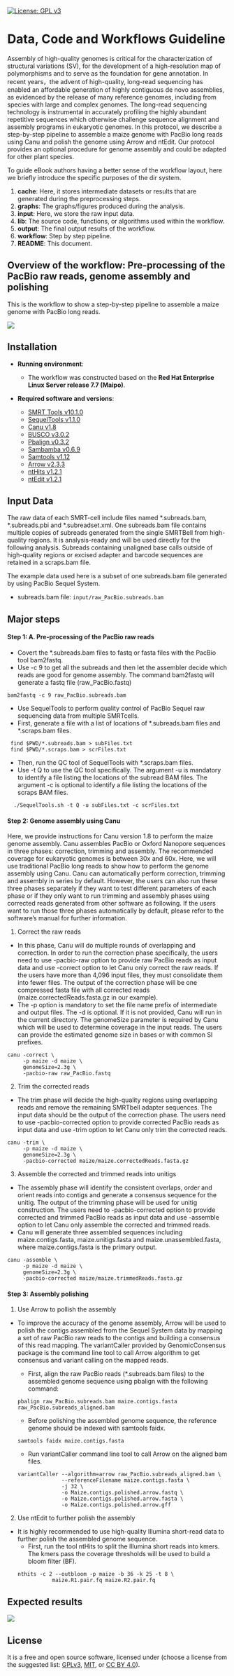 [![License: GPL v3](https://img.shields.io/badge/License-GPL%20v3-blue.svg)](http://www.gnu.org/licenses/gpl-3.0)

# Data, Code and Workflows Guideline

Assembly of high-quality genomes is critical for the characterization of structural variations (SV), for the development of a high-resolution map of polymorphisms and to serve as the foundation for gene annotation. In recent years，the advent of high-quality, long-read sequencing has enabled an affordable generation of highly contiguous de novo assemblies, as evidenced by the release of many reference genomes, including from species with large and complex genomes. The long-read sequencing technology is instrumental in accurately profiling the highly abundant repetitive sequences which otherwise challenge sequence alignment and assembly programs in eukaryotic genomes. In this protocol, we describe a step-by-step pipeline to assemble a maize genome with PacBio long reads using Canu and polish the genome using Arrow and ntEdit. Our protocol provides an optional procedure for genome assembly and could be adapted for other plant species.

To guide eBook authors having a better sense of the workflow layout, here we briefly introduce the specific purposes of the dir system. 


1. __cache__: Here, it stores intermediate datasets or results that are generated during the preprocessing steps.
2. __graphs__: The graphs/figures produced during the analysis.
3. __input__: Here, we store the raw input data. 
4. __lib__: The source code, functions, or algorithms used within the workflow.
5. __output__: The final output results of the workflow.
6. __workflow__: Step by step pipeline. 
7. __README__: This document.

## Overview of the workflow: Pre-processing of the PacBio raw reads, genome assembly and polishing

This is the workflow to show a step-by-step pipeline to assemble a maize genome with PacBio long reads.

![](graphs/Diagram.png)

## Installation

- __Running environment__: 
    - The workflow was constructed based on the __Red Hat Enterprise Linux Server release 7.7 (Maipo)__.

- __Required software and versions__: 
    - [SMRT Tools v10.1.0](https://www.pacb.com/support/software-downloads/)
    - [SequelTools v1.1.0](https://github.com/ISUgenomics/SequelTools)
    - [Canu v1.8](https://canu.readthedocs.io/en/latest/)
    - [BUSCO v3.0.2](https://busco.ezlab.org/)
    - [Pbalign v0.3.2](https://github.com/PacificBiosciences/pbalign)
    - [Sambamba v0.6.9](https://github.com/biod/sambamba)
    - [Samtools v1.12](https://github.com/samtools/samtools)
    - [Arrow v2.3.3](https://github.com/PacificBiosciences/GenomicConsensus/)
    - [ntHits v1.2.1](https://github.com/bcgsc/ntHits)
    - [ntEdit v1.2.1](https://github.com/bcgsc/ntEdit)

## Input Data

The raw data of each SMRT-cell include files named *.subreads.bam, *.subreads.pbi and *.subreadset.xml. One subreads.bam file contains multiple copies of subreads generated from the single SMRTBell from high-quality regions. It is analysis-ready and will be used directly for the following analysis. Subreads containing unaligned base calls outside of high-quality regions or excised adapter and barcode sequences are retained in a scraps.bam file. 

The example data used here is a subset of one subreads.bam file generated by using PacBio Sequel System.  

- subreads.bam file: `input/raw_PacBio.subreads.bam`   

## Major steps

#### Step 1: A.	Pre-processing of the PacBio raw reads
- Covert the *.subreads.bam files to fastq or fasta files with the PacBio tool bam2fastq.
- Use -c 9 to get all the subreads and then let the assembler decide which reads are good for genome assembly. The command bam2fastq will generate a fastq file (raw_PacBio.fastq) 

```
bam2fastq -c 9 raw_PacBio.subreads.bam
```

- Use SequelTools to perform quality control of PacBio Sequel raw sequencing data from multiple SMRTcells.
- First, generate a file with a list of locations of *.subreads.bam files and *.scraps.bam files.

```
 find $PWD/*.subreads.bam > subFiles.txt
 find $PWD/*.scraps.bam > scrFiles.txt
```

- Then, run the QC tool of SequelTools with *.scraps.bam files.
- Use -t Q to use the QC tool specifically. The argument -u is mandatory to identify a file listing the locations of the subread BAM files. The argument -c is optional to identify a file listing the locations of the scraps BAM files.

```
  ./SequelTools.sh -t Q -u subFiles.txt -c scrFiles.txt
```

#### Step 2: Genome assembly using Canu

Here, we provide instructions for Canu version 1.8 to perform the maize genome assembly. Canu assembles PacBio or Oxford Nanopore sequences in three phases: correction, trimming and assembly. The recommended coverage for eukaryotic genomes is between 30x and 60x. Here, we will use traditional PacBio long reads to show how to perform the genome assembly using Canu. Canu can automatically perform correction, trimming and assembly in series by default. However, the users can also run these three phases separately if they want to test different parameters of each phase or if they only want to run trimming and assembly phases using corrected reads generated from other software as following. If the users want to run those three phases automatically by default, please refer to the software’s manual for further information.

1. Correct the raw reads
- In this phase, Canu will do multiple rounds of overlapping and correction. In order to run the correction phase specifically, the users need to use -pacbio-raw option to provide raw PacBio reads as input data and use -correct option to let Canu only correct the raw reads. If the users have more than 4,096 input files, they must consolidate them into fewer files. The output of the correction phase will be one compressed fasta file with all corrected reads (maize.correctedReads.fasta.gz in our example).
- The -p <string> option is mandatory to set the file name prefix of intermediate and output files. The -d <assembly directory> is optional. If it is not provided, Canu will run in the current directory. The genomeSize parameter is required by Canu which will be used to determine coverage in the input reads. The users can provide the estimated genome size in bases or with common SI prefixes.

```
canu -correct \
     -p maize -d maize \
     genomeSize=2.3g \
     -pacbio-raw raw_PacBio.fastq
```

2. Trim the corrected reads
- The trim phase will decide the high-quality regions using overlapping reads and remove the remaining SMRTbell adapter sequences. The input data should be the output of the correction phase. The users need to use -pacbio-corrected option to provide corrected PacBio reads as input data and use -trim option to let Canu only trim the corrected reads. 

```
canu -trim \
     -p maize -d maize \
     genomeSize=2.3g \
     -pacbio-corrected maize/maize.correctedReads.fasta.gz

```
    
3. Assemble the corrected and trimmed reads into unitigs
- The assembly phase will identify the consistent overlaps, order and orient reads into contigs and generate a consensus sequence for the unitig. The output of the trimming phase will be used for unitig construction. The users need to -pacbio-corrected option to provide corrected and trimmed PacBio reads as input data and use -assemble option to let Canu only assemble the corrected and trimmed reads. 
- Canu will generate three assembled sequences including maize.contigs.fasta, maize.unitigs.fasta and maize.unassembled.fasta, where maize.contigs.fasta is the primary output.

```
canu -assemble \
     -p maize -d maize \
     genomeSize=2.3g \
     -pacbio-corrected maize/maize.trimmedReads.fasta.gz

```

#### Step 3: Assembly polishing
1. Use Arrow to pollish the assembly
- To improve the accuracy of the genome assembly, Arrow will be used to polish the contigs assembled from the Sequel System data by mapping a set of raw PacBio raw reads to the contigs and building a consensus of this read mapping. The variantCaller provided by GenomicConsensus package is the command line tool to call Arrow algorithm to get consensus and variant calling on the mapped reads.    

    - First, align the raw PacBio reads (*.subreads.bam files) to the assembled genome sequence using pbalign with the following command:
    
    ```
    pbalign raw_PacBio.subreads.bam maize.contigs.fasta raw_PacBio.subreads_aligned.bam
    ```
    
    - Before polishing the assembled genome sequence, the reference genome should be indexed with samtools faidx.
    
    ```
    samtools faidx maize.contigs.fasta
    ```
    
    - Run variantCaller command line tool to call Arrow on the aligned bam files.
    
    ```
    variantCaller --algorithm=arrow raw_PacBio.subreads_aligned.bam \
	              --referenceFilename maize.contigs.fasta \
	              -j 32 \
	              -o Maize.contigs.polished.arrow.fastq \
	              -o Maize.contigs.polished.arrow.fasta \
	              -o Maize.contigs.polished.arrow.gff

    ```

2. Use ntEdit to further polish the assembly
- It is highly recommended to use high-quality Illumina short-read data to further polish the assembled genome sequence. 
	- First, run the tool ntHits to split the Illumina short reads into kmers. The kmers pass the coverage thresholds will be used to build a bloom filter (BF). 
	```
	nthits -c 2 --outbloom -p maize -b 36 -k 25 -t 8 \
               maize.R1.pair.fq maize.R2.pair.fq

	```
	
	
## Expected results

![](graphs/figure1.png)

## License
It is a free and open source software, licensed under []() (choose a license from the suggested list:  [GPLv3](https://github.com/github/choosealicense.com/blob/gh-pages/_licenses/gpl-3.0.txt), [MIT](https://github.com/github/choosealicense.com/blob/gh-pages/LICENSE.md), or [CC BY 4.0](https://github.com/github/choosealicense.com/blob/gh-pages/_licenses/cc-by-4.0.txt)).

